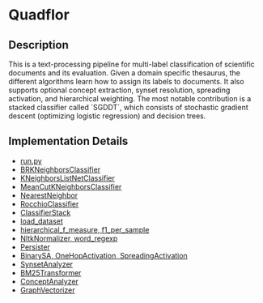 # Quadflor

## Description

This is a text-processing pipeline for multi-label classification of scientific
documents and its evaluation.  Given a domain specific thesaurus, the different
algorithms learn how to assign its labels to documents. It also supports
optional concept extraction, synset resolution, spreading activation, and
hierarchical weighting.  The most notable contribution is a stacked classifier
called ´SGDDT´, which consists of stochastic gradient descent (optimizing
logistic regression) and decision trees.

## Implementation Details

- [run.py](./Code/lucid_ml/lucid_ml/run.py)
- [BRKNeighborsClassifier](./Code/lucid_ml/lucid_ml/classifying/br_kneighbor_classifier.py.py)
- [KNeighborsListNetClassifier](./Code/lucid_ml/lucid_ml/classifying/kneighbour_listnet_classifier.py)
- [MeanCutKNeighborsClassifier](./Code/lucid_ml/lucid_ml/classifying/meancut_kneighbor_classifier.py)
- [NearestNeighbor](./Code/lucid_ml/lucid_ml/classifying/nearest_neighbor.py)
- [RocchioClassifier](./Code/lucid_ml/lucid_ml/classifying/rocchioclassifier.py)
- [ClassifierStack](./Code/lucid_ml/lucid_ml/classifying/stacked_classifier.py)
- [load\_dataset](./Code/lucid_ml/lucid_ml/utils/Extractor.py)
- [hierarchical\_f\_measure, f1\_per\_sample](./Code/lucid_ml/lucid_ml/utils/metrics.py)
- [NltkNormalizer, word\_regexp](./Code/lucid_ml/lucid_ml/utils/nltk_normalization.py)
- [Persister](./Code/lucid_ml/lucid_ml/utils/persister.py)
- [BinarySA, OneHopActivation, SpreadingActivation](./Code/lucid_ml/lucid_ml/weighting/SpreadingActivation.py)
- [SynsetAnalyzer](./Code/lucid_ml/lucid_ml/weighting/synset_analysis.py)
- [BM25Transformer](./Code/lucid_ml/lucid_ml/weighting/bm25transformer.py)
- [ConceptAnalyzer](./Code/lucid_ml/lucid_ml/weighting/concept_analysis.py)
- [GraphVectorizer](./Code/lucid_ml/lucid_ml/weighting/graph_score_vectorizer.py)
